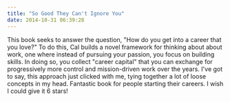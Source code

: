 ```yaml
---
title: "So Good They Can't Ignore You"
date: 2014-10-31 06:39:28
---
```


This book seeks to answer the question, "How do you get into a career that you love?" To do this, Cal builds a novel framework for thinking about about work, one where instead of pursuing your passion, you focus on building skills. In doing so, you collect "career capital" that you can exchange for progressively more control and mission-driven work over the years. I've got to say, this approach just clicked with me, tying together a lot of loose concepts in my head. Fantastic book for people starting their careers. I wish I could give it 6 stars!
